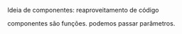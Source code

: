 Ideia de componentes: reaproveitamento de código

componentes são funções. podemos passar parâmetros.